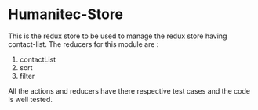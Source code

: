 # Humanitec-Store

This is the redux store to be used to manage the redux store having contact-list.
The reducers for this module are :

 1. contactList
 2. sort
 3. filter

All the actions and reducers have there respective test cases and the code is well tested.
